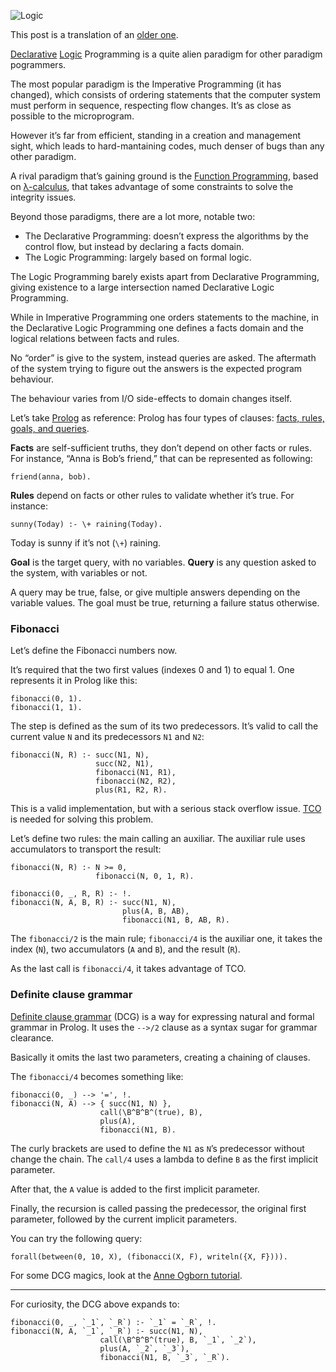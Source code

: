 ![Logic](//cacilhas.info/img/glider.png)

This post is a translation of an [older one](/2017/11/acumuladores.html).

[Declarative](https://en.wikipedia.org/wiki/Declarative_programming) [Logic](https://en.wikipedia.org/wiki/Logic_programming) Programming is a quite alien paradigm for other paradigm pogrammers.

The most popular paradigm is the Imperative Programming (it has changed), which consists of ordering statements that the computer system must perform in sequence, respecting flow changes. It’s as close as possible to the microprogram.

However it’s far from efficient, standing in a creation and management sight, which leads to hard-mantaining codes, much denser of bugs than any other paradigm.

A rival paradigm that’s gaining ground is the [Function Programming](https://en.wikipedia.org/wiki/Functional_programming), based on [λ-calculus](https://en.wikipedia.org/wiki/Lambda_calculus), that takes advantage of some constraints to solve the integrity issues.

Beyond those paradigms, there are a lot more, notable two:

*   The Declarative Programming: doesn’t express the algorithms by the control flow, but instead by declaring a facts domain.
*   The Logic Programming: largely based on formal logic.

The Logic Programming barely exists apart from Declarative Programming, giving existence to a large intersection named Declarative Logic Programming.

While in Imperative Programming one orders statements to the machine, in the Declarative Logic Programming one defines a facts domain and the logical relations between facts and rules.

No “order” is give to the system, instead queries are asked. The aftermath of the system trying to figure out the answers is the expected program behaviour.

The behaviour varies from I/O side-effects to domain changes itself.

Let’s take [Prolog](https://www.swi-prolog.org/) as reference: Prolog has four types of clauses: [facts, rules, goals, and queries](http://www.ablmcc.edu.hk/~scy/prolog/pro02.htm).

**Facts** are self-sufficient truths, they don’t depend on other facts or rules. For instance, “Anna is Bob’s friend,” that can be represented as following:

    friend(anna, bob).

**Rules** depend on facts or other rules to validate whether it’s true. For instance:

    sunny(Today) :- \+ raining(Today).

Today is sunny if it’s not (`\+`) raining.

**Goal** is the target query, with no variables. **Query** is any question asked to the system, with variables or not.

A query may be true, false, or give multiple answers depending on the variable values. The goal must be true, returning a failure status otherwise.

### Fibonacci

Let’s define the Fibonacci numbers now.

It’s required that the two first values (indexes 0 and 1) to equal 1. One represents it in Prolog like this:

    fibonacci(0, 1).
    fibonacci(1, 1).

The step is defined as the sum of its two predecessors. It’s valid to call the current value `N` and its predecessors `N1` and `N2`:

    fibonacci(N, R) :- succ(N1, N),
                       succ(N2, N1),
                       fibonacci(N1, R1),
                       fibonacci(N2, R2),
                       plus(R1, R2, R).

This is a valid implementation, but with a serious stack overflow issue. [TCO](http://wiki.c2.com/?TailCallOptimization) is needed for solving this problem.

Let’s define two rules: the main calling an auxiliar. The auxiliar rule uses accumulators to transport the result:

    fibonacci(N, R) :- N >= 0,
                       fibonacci(N, 0, 1, R).
    
    fibonacci(0, _, R, R) :- !.
    fibonacci(N, A, B, R) :- succ(N1, N),
                             plus(A, B, AB),
                             fibonacci(N1, B, AB, R).

The `fibonacci/2` is the main rule; `fibonacci/4` is the auxiliar one, it takes the index (`N`), two accumulators (`A` and `B`), and the result (`R`).

As the last call is `fibonacci/4`, it takes advantage of TCO.

### Definite clause grammar

[Definite clause grammar](https://www.swi-prolog.org/pldoc/man?section=DCG) (DCG) is a way for expressing natural and formal grammar in Prolog. It uses the `-->/2` clause as a syntax sugar for grammar clearance.

Basically it omits the last two parameters, creating a chaining of clauses.

The `fibonacci/4` becomes something like:

    fibonacci(0, _) --> '=', !.
    fibonacci(N, A) --> { succ(N1, N) },
                        call(\B^B^B^(true), B),
                        plus(A),
                        fibonacci(N1, B).

The curly brackets are used to define the `N1` as `N`’s predecessor without change the chain. The `call/4` uses a lambda to define `B` as the first implicit parameter.

After that, the `A` value is added to the first implicit parameter.

Finally, the recursion is called passing the predecessor, the original first parameter, followed by the current implicit parameters.

You can try the following query:

    forall(between(0, 10, X), (fibonacci(X, F), writeln({X, F}))).

For some DCG magics, look at the [Anne Ogborn tutorial](http://www.pathwayslms.com/swipltuts/dcg/).

* * *

For curiosity, the DCG above expands to:

    fibonacci(0, _, `_1`, `_R`) :- `_1` = `_R`, !.
    fibonacci(N, A, `_1`, `_R`) :- succ(N1, N),
                        call(\B^B^B^(true), B, `_1`, `_2`),
                        plus(A, `_2`, `_3`),
                        fibonacci(N1, B, `_3`, `_R`).